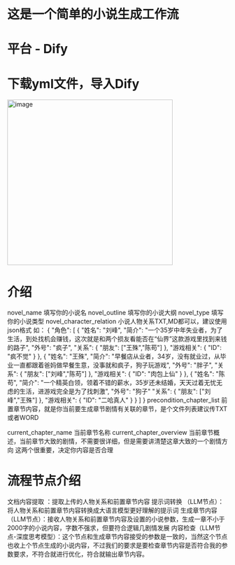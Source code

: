 # 这是一个简单的小说生成工作流
# 平台 - Dify
# 下载yml文件，导入Dify
<img width="378" alt="image" src="https://github.com/user-attachments/assets/b755366f-d493-48bb-9490-0c252f30ccc8" />

# 介绍
novel_name 填写你的小说名
novel_outline 填写你的小说大纲
novel_type 填写你的小说类型
novel_character_relation 小说人物关系TXT,MD都可以，建议使用json格式
如：
{
  "角色": [
    {
      "姓名": "刘峰",
      "简介": "一个35岁中年失业者，为了生活，到处找机会赚钱，这次就是和两个损友看能否在“仙界”这款游戏里找到来钱的路子",
      "外号": "疯子",
      "关系": {
        "朋友": ["王殊","陈苟"]
      },
      "游戏相关": {
        "ID": "疯不觉"
      }
    },
    {
      "姓名": "王殊",
      "简介": "早餐店从业者，34岁，没有就业过，从毕业一直都跟着爸妈做早餐生意，没事就和疯子，狗子玩游戏",
      "外号": "胖子",
      "关系": {
        "朋友": ["刘峰","陈苟"]
      },
      "游戏相关": {
        "ID": "肉包上仙"
      }
    },
    {
      "姓名": "陈苟",
      "简介": "一个精英白领，领着不错的薪水，35岁还未结婚，天天过着无忧无虑的生活，进游戏完全是为了找刺激",
      "外号": "狗子"
      "关系": {
        "朋友": ["刘峰","王殊"]
      },
      "游戏相关": {
        "ID": "二哈真人"
      }
    }
  ]
}
precondition_chapter_list 前置章节内容，就是你当前要生成章节剧情有关联的章节，是个文件列表建议传TXT或者WORD

current_chapter_name 当前章节名称
current_chapter_overview 当前章节概述，当前章节大致的剧情，不需要很详细，但是需要讲清楚这章大致的一个剧情方向
这两个很重要，决定你内容是否合理

# 流程节点介绍
文档内容提取 ：提取上传的人物关系和前置章节内容
提示词转换 （LLM节点）：将人物关系和前置章节内容转换成大语言模型更好理解的提示词
生成章节内容（LLM节点）：接收人物关系和前置章节内容及设置的小说参数，生成一章不小于2000字的小说内容，字数不强求，但要符合逻辑几剧情发展
内容检查（LLM节点-深度思考模型）：这个节点和生成章节内容接受的参数是一致的，当然这个节点也收上个节点生成的小说内容，不过我们的要求是要检查章节内容是否符合我的参数要求，不符合就进行优化，符合就输出章节内容。
